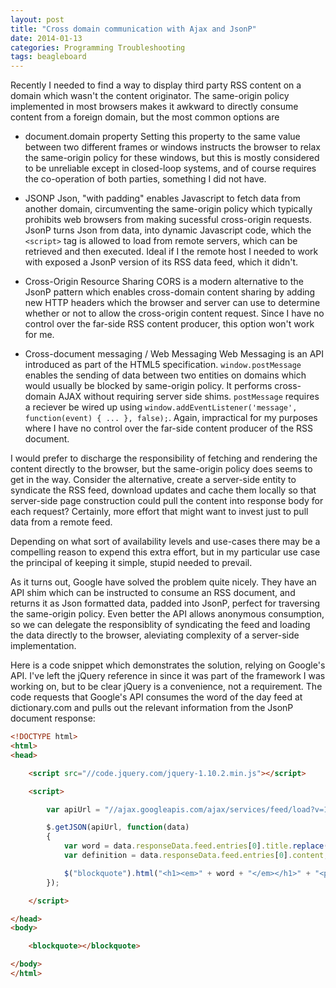 ```yaml
---
layout: post
title: "Cross domain communication with Ajax and JsonP"
date: 2014-01-13
categories: Programming Troubleshooting
tags: beagleboard
---
```


Recently I needed to find a way to display third party RSS content on a domain which wasn't the content originator. The same-origin policy implemented in most browsers makes it awkward to directly consume content from a foreign domain, but the most common options are

- document.domain property
Setting this property to the same value between two different frames or windows instructs the browser to relax the same-origin policy for these windows, but this is mostly considered to be unreliable except in closed-loop systems, and of course requires the co-operation of both parties, something I did not have.

- JSONP
Json, "with padding" enables Javascript to fetch data from another domain, circumventing the same-origin policy which typically prohibits web browsers from making sucessful cross-origin requests. JsonP turns Json from data, into dynamic Javascript code, which the `<script>` tag is allowed to load from remote servers, which can be retrieved and then executed. Ideal if I the remote host I needed to work with exposed a JsonP version of its RSS data feed, which it didn't.

- Cross-Origin Resource Sharing
CORS is a modern alternative to the JsonP pattern which enables cross-domain content sharing by adding new HTTP headers which the browser and server can use to determine whether or not to allow the cross-origin content request. Since I have no control over the far-side RSS content producer, this option won't work for me.

- Cross-document messaging / Web Messaging
Web Messaging is an API introduced as part of the HTML5 specification. `window.postMessage` enables the sending of data between two entities on domains which would usually be blocked by same-origin policy. It performs cross-domain AJAX without requiring server side shims. `postMessage` requires a reciever be wired up using `window.addEventListener('message', function(event) { ... }, false);`. Again, impractical for my purposes where I have no control over the far-side content producer of the RSS document.

I would prefer to discharge the responsibility of fetching and rendering the content directly to the browser, but the same-origin policy does seems to get in the way. Consider the alternative, create a server-side entity to syndicate the RSS feed, download updates and cache them locally so that server-side page construction could pull the content into response body for each request? Certainly, more effort that might want to invest just to pull data from a remote feed.

Depending on what sort of availability levels and use-cases there may be a compelling reason to expend this extra effort, but in my particular use case the principal of keeping it simple, stupid needed to prevail.

As it turns out, Google have solved the problem quite nicely. They have an API shim which can be instructed to consume an RSS document, and returns it as Json formatted data, padded into JsonP, perfect for traversing the same-origin policy. Even better the API allows anonymous consumption, so we can delegate the responsiblity of syndicating the feed and loading the data directly to the browser, aleviating complexity of a server-side implementation.

Here is a code snippet which demonstrates the solution, relying on Google's API. I've left the jQuery reference in since it was part of the framework I was working on, but to be clear jQuery is a convenience, not a requirement. The code requests that Google's API consumes the word of the day feed at dictionary.com and pulls out the relevant information from the JsonP document response:

<span id="wotd"></span>

```html
<!DOCTYPE html>
<html>
<head>

	<script src="//code.jquery.com/jquery-1.10.2.min.js"></script>

	<script>

		var apiUrl = "//ajax.googleapis.com/ajax/services/feed/load?v=1.0&output=json&callback=?&q=http://dictionary.reference.com/wordoftheday/wotd.rss";

		$.getJSON(apiUrl, function(data)
		{
			var word = data.responseData.feed.entries[0].title.replace(": Dictionary.com Word of the Day","");
			var definition = data.responseData.feed.entries[0].content;

			$("blockquote").html("<h1><em>" + word + "</em></h1>" + "<p>" + definition + "</p>");
		});

	</script>

</head>
<body>

	<blockquote></blockquote>

</body>
</html>
```

<script>

	var apiUrl = "//ajax.googleapis.com/ajax/services/feed/load?v=1.0&output=json&callback=?&q=http://dictionary.reference.com/wordoftheday/wotd.rss";

	$.getJSON(apiUrl, function(data)
	{
		var word = data.responseData.feed.entries[0].title.replace(": Dictionary.com Word of the Day","");
		var definition = data.responseData.feed.entries[0].content;

		$("#wotd").html("<strong><em>" + word + "</em></strong> - " + definition);
	});

</script>